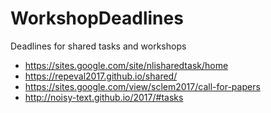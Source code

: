 # WorkshopDeadlines
Deadlines for shared tasks and workshops
* https://sites.google.com/site/nlisharedtask/home
* https://repeval2017.github.io/shared/
* https://sites.google.com/view/sclem2017/call-for-papers
* http://noisy-text.github.io/2017/#tasks
